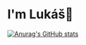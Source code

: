 # I'm Lukáš👋

[![Anurag's GitHub stats](https://github-readme-stats.vercel.app/api?username=luktur)](https://github.com/luktur/github-readme-stats)
